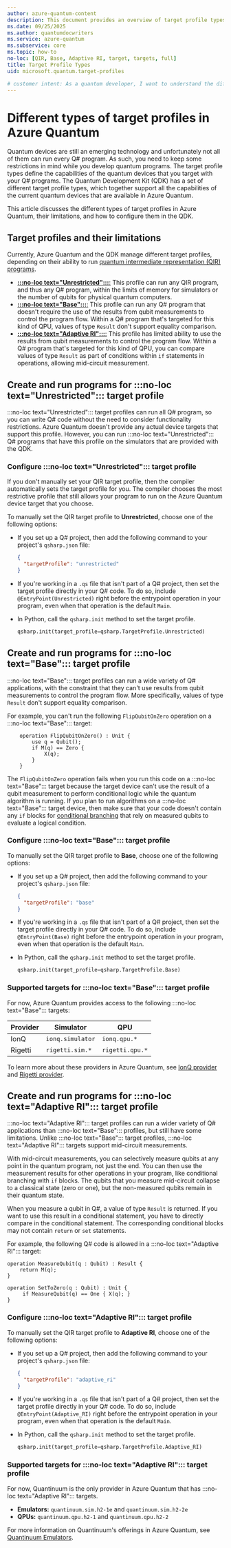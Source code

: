 ```yaml
---
author: azure-quantum-content
description: This document provides an overview of target profile types available in Azure Quantum and their limitations. 
ms.date: 09/25/2025
ms.author: quantumdocwriters
ms.service: azure-quantum
ms.subservice: core
ms.topic: how-to
no-loc: [QIR, Base, Adaptive RI, target, targets, full]
title: Target Profile Types 
uid: microsoft.quantum.target-profiles

# customer intent: As a quantum developer, I want to understand the different target profile types available in Azure Quantum and their limitations so that I can develop quantum programs that run on the appropriate quantum devices.
---
```


# Different types of target profiles in Azure Quantum

Quantum devices are still an emerging technology and unfortunately not all of them can run every Q# program. As such, you need to keep some restrictions in mind while you develop quantum programs. The target profile types define the capabilities of the quantum devices that you target with your Q# programs. The Quantum Development Kit (QDK) has a set of different target profile types, which together support all the capabilities of the current quantum devices that are available in Azure Quantum.

This article discusses the different types of target profiles in Azure Quantum, their limitations, and how to configure them in the QDK.

## Target profiles and their limitations

Currently, Azure Quantum and the QDK manage different target profiles, depending on their ability to run [quantum intermediate representation (QIR) programs](xref:microsoft.quantum.concepts.qir).

- [**:::no-loc text="Unrestricted":::**:](#create-and-run-programs-for--target-profile) This profile can run any QIR program, and thus any Q# program, within the limits of memory for simulators or the number of qubits for physical quantum computers.
- [**:::no-loc text="Base":::**:](#create-and-run-programs-for--target-profile-1) This profile can run any Q# program that doesn't require the use of the results from qubit measurements to control the program flow. Within a Q# program that's targeted for this kind of QPU, values of type `Result` don't support equality comparison.
- [**:::no-loc text="Adaptive RI":::**:](#create-and-run-programs-for--target-profile-2) This profile has limited ability to use the results from qubit measurements to control the program flow. Within a Q# program that's targeted for this kind of QPU, you can compare values of type `Result` as part of conditions within `if` statements in operations, allowing mid-circuit measurement.

## Create and run programs for :::no-loc text="Unrestricted"::: target profile

:::no-loc text="Unrestricted"::: target profiles can run all Q# program, so you can write Q# code without the need to consider functionality restrictions. Azure Quantum doesn't provide any actual device targets that support this profile. However, you can run :::no-loc text="Unrestricted"::: Q# programs that have this profile on the simulators that are provided with the QDK.

### Configure :::no-loc text="Unrestricted"::: target profile

If you don't manually set your QIR target profile, then the compiler automatically sets the target profile for you. The compiler chooses the most restrictive profile that still allows your program to run on the Azure Quantum device target that you choose.

To manually set the QIR target profile to **Unrestricted**, choose one of the following options:

- If you set up a Q# project, then add the following command to your project's `qsharp.json` file:

  ```json
  {
    "targetProfile": "unrestricted"
  }
  ```

- If you're working in a `.qs` file that isn't part of a Q# project, then set the target profile directly in your Q# code. To do so, include `@EntryPoint(Unrestricted)` right before the entrypoint operation in your program, even when that operation is the default `Main`.

- In Python, call the `qsharp.init` method to set the target profile.

  ```python
  qsharp.init(target_profile=qsharp.TargetProfile.Unrestricted) 
  ```

## Create and run programs for :::no-loc text="Base"::: target profile

:::no-loc text="Base"::: target profiles can run a wide variety of Q# applications, with the constraint that they can't use results from qubit measurements to control the program flow. More specifically, values of type `Result` don't support equality comparison.

For example, you can't run the following `FlipQubitOnZero` operation on a :::no-loc text="Base"::: target:

```qsharp
    operation FlipQubitOnZero() : Unit {
        use q = Qubit();
        if M(q) == Zero {
            X(q);
        }
    }
```

The `FlipQubitOnZero` operation fails when you run this code on a :::no-loc text="Base"::: target because the target device can't use the result of a qubit measurement to perform conditional logic while the quantum algorithm is running. If you plan to run algorithms on a :::no-loc text="Base"::: target device, then make sure that your code doesn't contain any `if` blocks for [conditional branching](xref:microsoft.quantum.qsharp.conditionalbranching) that rely on measured qubits to evaluate a logical condition.

### Configure :::no-loc text="Base"::: target profile

To manually set the QIR target profile to **Base**, choose one of the following options:

- If you set up a Q# project, then add the following command to your project's `qsharp.json` file:

  ```json
  {
    "targetProfile": "base"
  }
  ```

- If you're working in a `.qs` file that isn't part of a Q# project, then set the target profile directly in your Q# code. To do so, include `@EntryPoint(Base)` right before the entrypoint operation in your program, even when that operation is the default `Main`.

- In Python, call the `qsharp.init` method to set the target profile.

  ```python
  qsharp.init(target_profile=qsharp.TargetProfile.Base) 
  ```

### Supported targets for :::no-loc text="Base"::: target profile

For now, Azure Quantum provides access to the following :::no-loc text="Base"::: targets:

| Provider | Simulator         | QPU             |
|----------|-------------------|-----------------|
| IonQ     | `ionq.simulator`  | `ionq.qpu.*`    |
| Rigetti  | `rigetti.sim.*`   | `rigetti.qpu.*` |

To learn more about these providers in Azure Quantum, see [IonQ provider](xref:microsoft.quantum.providers.ionq) and [Rigetti provider](xref:microsoft.quantum.providers.rigetti).

## Create and run programs for :::no-loc text="Adaptive RI"::: target profile

:::no-loc text="Adaptive RI"::: target profiles can run a wider variety of Q# applications than :::no-loc text="Base"::: profiles, but still have some limitations. Unlike :::no-loc text="Base"::: target profiles, :::no-loc text="Adaptive RI"::: targets support mid-circuit measurements.

With mid-circuit measurements, you can selectively measure qubits at any point in the quantum program, not just the end. You can then use the measurement results for other operations in your program, like conditional branching with `if` blocks. The qubits that you measure mid-circuit collapse to a classical state (zero or one), but the non-measured qubits remain in their quantum state.

When you measure a qubit in Q#, a value of type `Result` is returned. If you want to use this result in a conditional statement, you have to directly compare in the conditional statement. The corresponding conditional blocks may not contain `return` or `set` statements.

For example, the following Q# code is allowed in a :::no-loc text="Adaptive RI"::: target:

```qsharp
operation MeasureQubit(q : Qubit) : Result { 
    return M(q); 
}

operation SetToZero(q : Qubit) : Unit {
     if MeasureQubit(q) == One { X(q); }
}
```

### Configure :::no-loc text="Adaptive RI"::: target profile

To manually set the QIR target profile to **Adaptive RI**, choose one of the following options:

- If you set up a Q# project, then add the following command to your project's `qsharp.json` file:

  ```json
  {
    "targetProfile": "adaptive_ri"
  }
  ```

- If you're working in a `.qs` file that isn't part of a Q# project, then set the target profile directly in your Q# code. To do so, include `@EntryPoint(Adaptive_RI)` right before the entrypoint operation in your program, even when that operation is the default `Main`.

- In Python, call the `qsharp.init` method to set the target profile.

  ```python
  qsharp.init(target_profile=qsharp.TargetProfile.Adaptive_RI) 
  ```

### Supported targets for :::no-loc text="Adaptive RI"::: target profile

For now, Quantinuum is the only provider in Azure Quantum that has :::no-loc text="Adaptive RI"::: targets.

- **Emulators:** `quantinuum.sim.h2-1e` and `quantinuum.sim.h2-2e`
- **QPUs:** `quantinuum.qpu.h2-1` and `quantinuum.qpu.h2-2`

For more information on Quantinuum's offerings in Azure Quantum, see [Quantinuum Emulators](xref:microsoft.quantum.providers.quantinuum).
